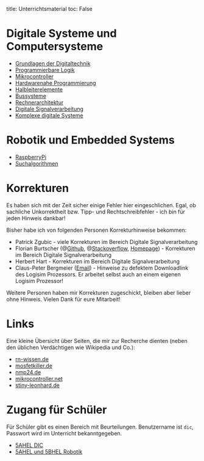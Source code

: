 title: Unterrichtsmaterial
toc: False

# Digitale Systeme und Computersysteme
* [Grundlagen der Digitaltechnik]({filename}grundlagen_der_digitaltechnik/uebersicht.md)
* [Programmierbare Logik]({filename}programmierbare_logik/uebersicht.md)
* [Mikrocontroller]({filename}mikrocontroller/uebersicht.md)
* [Hardwarenahe Programmierung]({filename}hardwarenahe_programmierung/uebersicht.md)
* [Halbleiterelemente]({filename}halbleiterelemente/uebersicht.md)
* [Bussysteme]({filename}bussysteme/uebersicht.md)
* [Rechnerarchitektur]({filename}rechnerarchitektur/uebersicht.md)
* [Digitale Signalverarbeitung]({filename}digitale_signalverarbeitung/uebersicht.md)
* [Komplexe digitale Systeme]({filename}komplexe_digitale_systeme/uebersicht.md)

# Robotik und Embedded Systems
* [RaspberryPi]({filename}robotik/raspberry.md)
* [Suchalgorithmen]({filename}robotik/suche.md)

# Korrekturen
Es haben sich mit der Zeit sicher einige Fehler hier eingeschlichen. Egal, ob sachliche Unkorrektheit bzw. Tipp- und
Rechtschreibfehler - ich bin für jeden Hinweis dankbar!

Bisher habe ich von folgenden Personen Korrekturhinweise bekommen:

* Patrick Zgubic - viele Korrekturen im Bereich Digitale Signalverarbeitung
* Florian Burtscher (@[Github](https://github.com/burtscherflorian-scritex), @[Stackoverflow](https://stackoverflow.com/users/7292877/burtscher-florian),
 [Homepage](http://www.scritex.com/)) - Korrekturen im Bereich Digitale Signalverarbeitung
* Herbert Hart - Korrekturen im Bereich Digitale Signalverarbeitung
* Claus-Peter Bergmeier (<a href="mailto:cpu@bigcpb.de">Email</a>) - Hinweise zu defektem Downloadlink des Logisim Prozessors. Er arbeitet selbst auch an einem eigenen Logisim Prozessor!

Weitere Personen haben mir Korrekturen zugeschickt, bleiben aber lieber ohne Hinweis. Vielen Dank für eure Mitarbeit!

# Links
Eine kleine Übersicht über Seiten, die mir zur Recherche dienten (neben den üblichen Verdächtigen wie Wikipedia und Co.):

* [rn-wissen.de](http://rn-wissen.de/)
* [mosfetkiller.de](http://mosfetkiller.de/)
* [nmp24.de](http://nmp24.de/)
* [mikrocontroller.net](http://www.mikrocontroller.net/)
* [stiny-leonhard.de](http://www.stiny-leonhard.de/) 

# Zugang für Schüler
Für Schüler gibt es einen Bereich mit Beurteilungen. Benutzername ist `dic`, Passwort wird im Unterricht bekanntgegeben.

* [5AHEL DIC](https://klassen.semiversus.com/klasse_5ahel.html)
* [5AHEL und 5BHEL Robotik](https://klassen.semiversus.com/klasse_5abhel.html)
